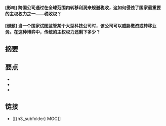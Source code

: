 #### [影响] 跨国公司通过在全球范围内转移利润来规避税收，这如何侵蚀了国家最重要的主权权力之一——税收权？


#### [谜题] 当一个国家试图监管某个大型科技公司时，该公司可以威胁撤资或转移业务。在这种博弈中，传统的主权权力还剩下多少？


## 摘要


## 要点

- 
- 
- 

## 链接

- [[{h3_subfolder} MOC]]
